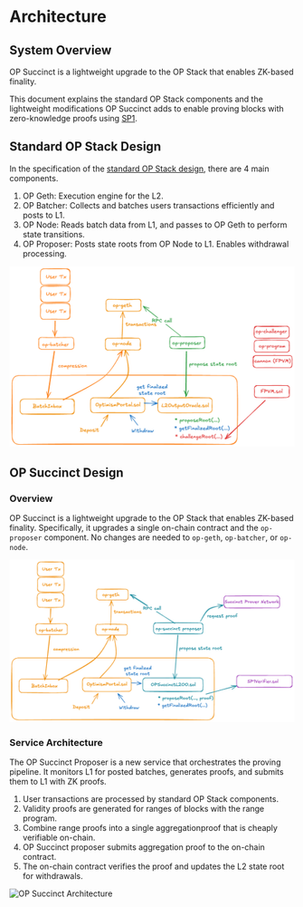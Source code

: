 # Architecture

## System Overview

OP Succinct is a lightweight upgrade to the OP Stack that enables ZK-based finality.

This document explains the standard OP Stack components and the lightweight modifications OP Succinct adds to enable proving blocks with zero-knowledge proofs using [SP1](https://docs.succinct.xyz/docs/sp1/introduction).

## Standard OP Stack Design

In the specification of the [standard OP Stack design](https://specs.optimism.io/), there are 4 main components.

1. OP Geth: Execution engine for the L2.
2. OP Batcher: Collects and batches users transactions efficiently and posts to L1. 
3. OP Node: Reads batch data from L1, and passes to OP Geth to perform state transitions.
4. OP Proposer: Posts state roots from OP Node to L1. Enables withdrawal processing.

![OP Stack Architecture](./assets/opstack_architecture_0424.png)


## OP Succinct Design

### Overview

OP Succinct is a lightweight upgrade to the OP Stack that enables ZK-based finality. Specifically, it upgrades a single on-chain contract and the `op-proposer` component. No changes are needed to `op-geth`, `op-batcher`, or `op-node`.

![OP Succinct Design](./assets/opsuccinct_architecture_0424.png)

### Service Architecture

The OP Succinct Proposer is a new service that orchestrates the proving pipeline. It monitors L1 for posted batches, generates proofs, and submits them to L1 with ZK proofs.

1. User transactions are processed by standard OP Stack components.
2. Validity proofs are generated for ranges of blocks with the range program.
3. Combine range proofs into a single aggregationproof that is cheaply verifiable on-chain.
4. OP Succinct proposer submits aggregation proof to the on-chain contract.
5. The on-chain contract verifies the proof and updates the L2 state root for withdrawals.

![OP Succinct Architecture](./assets/op-succinct-proposer-architecture.jpg)
